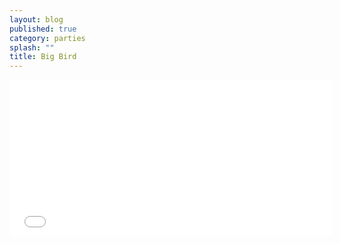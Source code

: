 ```yaml
---
layout: blog
published: true
category: parties
splash: ""
title: Big Bird
---
```


<iframe width="515" height="250" src="//www.youtube.com/embed/ne5Ac0VWCbw" frameborder="0" allowfullscreen=""></iframe>